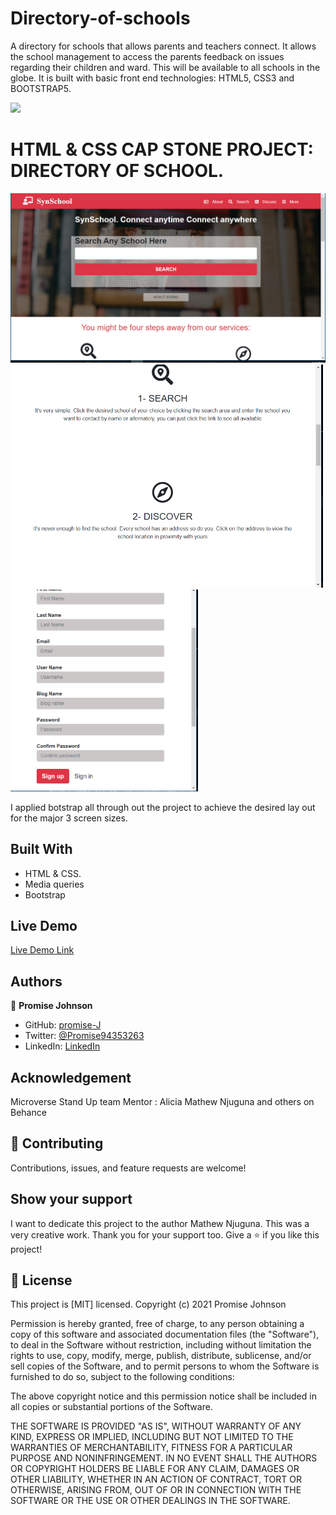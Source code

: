 # Directory-of-schools
A directory for schools that allows parents and teachers connect. It allows the school management to access the parents feedback on issues regarding their children and ward. This will be available to all schools in the globe. It is built with basic front end technologies: HTML5, CSS3  and BOOTSTRAP5.

![](https://img.shields.io/badpge/Microverse-blueviolet)

# HTML & CSS CAP STONE PROJECT: DIRECTORY OF SCHOOL.


<img src="images/syn1.PNG" width="800">
<img src="images/syn2.PNG" width="500">
<img src="images/syn3.PNG" width="300">

I applied botstrap all through out the project to achieve the desired lay out for the major 3 screen sizes.

## Built With

- HTML & CSS.
- Media queries
- Bootstrap

## Live Demo

[Live Demo Link](https://promise-j.github.io/Directory-of-school/)

## Authors

👤 **Promise Johnson**

- GitHub: [promise-J](https://github.com/promise-J)
- Twitter: [@Promise94353263](https://twitter.com/Promise94353263)
- LinkedIn: [LinkedIn](https://www.linkedin.com/in/promise-chiemela-788887142)

## Acknowledgement
Microverse
Stand Up team
Mentor : Alicia
Mathew Njuguna and others on Behance

## 🤝 Contributing

Contributions, issues, and feature requests are welcome!

## Show your support
I want to dedicate this project to the author Mathew Njuguna. This was a very creative work. Thank you for your support too.
Give a ⭐️ if you like this project!

## 📝 License

This project is [MIT] licensed.
Copyright (c) 2021 Promise Johnson 

Permission is hereby granted, free of charge, to any person obtaining a copy of this software and associated documentation files (the "Software"), to deal in the Software without restriction, including without limitation the rights to use, copy, modify, merge, publish, distribute, sublicense, and/or sell copies of the Software, and to permit persons to whom the Software is furnished to do so, subject to the following conditions:

The above copyright notice and this permission notice shall be included in all copies or substantial portions of the Software.

THE SOFTWARE IS PROVIDED "AS IS", WITHOUT WARRANTY OF ANY KIND, EXPRESS OR IMPLIED, INCLUDING BUT NOT LIMITED TO THE WARRANTIES OF MERCHANTABILITY, FITNESS FOR A PARTICULAR PURPOSE AND NONINFRINGEMENT. IN NO EVENT SHALL THE AUTHORS OR COPYRIGHT HOLDERS BE LIABLE FOR ANY CLAIM, DAMAGES OR OTHER LIABILITY, WHETHER IN AN ACTION OF CONTRACT, TORT OR OTHERWISE, ARISING FROM, OUT OF OR IN CONNECTION WITH THE SOFTWARE OR THE USE OR OTHER DEALINGS IN THE SOFTWARE.